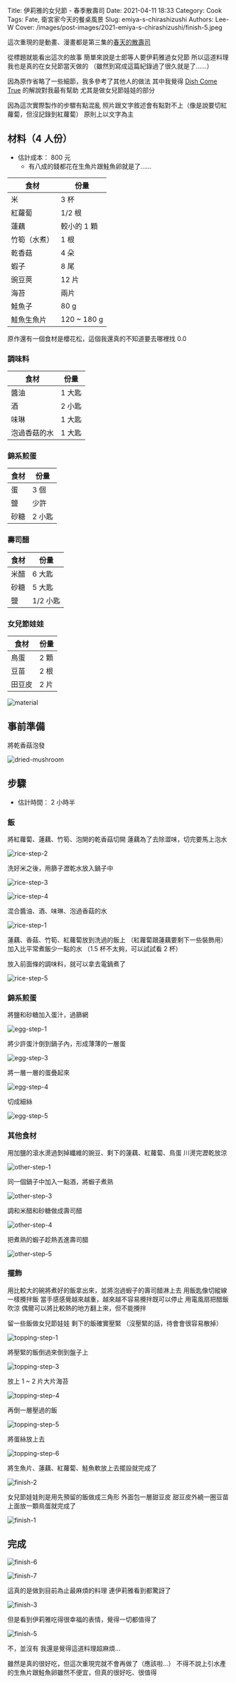 Title: 伊莉雅的女兒節 - 春季散壽司
Date: 2021-04-11 18:33
Category: Cook
Tags: Fate, 衛宮家今天的餐桌風景
Slug: emiya-s-chirashizushi
Authors: Lee-W
Cover: /images/post-images/2021-emiya-s-chirashizushi/finish-5.jpeg

這次重現的是動畫、漫畫都是第三集的[春天的散壽司](https://ani.gamer.com.tw/animeVideo.php?sn=16729)

<!--more-->

從標題就能看出這次的故事
簡單來說是士郎等人要伊莉雅過女兒節
所以這道料理我也是真的在女兒節當天做的
（雖然到寫成這篇紀錄過了很久就是了......）

因為原作省略了一些細節，我多參考了其他人的做法
其中我覺得 [Dish Come True](https://www.youtube.com/watch?v=PF54BiZEdoA&list=PLsDq5EZWjbmW-1bp68lZyiZvgXArBe_4M&index=9) 的解說對我最有幫助
尤其是做女兒節娃娃的部分

因為這次實際製作的步驟有點混亂
照片跟文字敘述會有點對不上（像是說要切紅蘿蔔，但沒記錄到紅蘿蔔）
原則上以文字為主

## 材料（4 人份）
* 估計成本： 800 元
    * 有八成的錢都花在生魚片跟鮭魚卵就是了......

| 食材 | 份量 |
| --- | --- |
| 米 | 3 杯 |
| 紅蘿蔔 | 1/2 根 |
| 蓮藕 | 較小的 1 顆 |
| 竹筍（水煮） | 1 根 |
| 乾香菇 | 4 朵 |
| 蝦子 | 8 尾 |
| 豌豆莢 | 12 片 |
| 海苔 | 兩片 |
| 鮭魚子 | 80 g |
| 鮭魚生魚片 | 120 ~ 180 g |

原作還有一個食材是櫻花松，這個我還真的不知道要去哪裡找 0.0

### 調味料
| 食材 | 份量 |
| --- | --- |
| 醬油 | 1 大匙 |
| 酒 | 2 小匙 |
| 味琳 | 1 大匙 |
| 泡過香菇的水 | 1 大匙 |

### 錦系煎蛋
| 食材 | 份量 |
| --- | --- |
| 蛋 | 3 個 |
| 鹽 | 少許 |
| 砂糖 | 2 小匙 |

### 壽司醋
| 食材 | 份量 |
| --- | --- |
| 米醋 | 6 大匙 |
| 砂糖 | 5 大匙 |
| 鹽 | 1/2 小匙 |

### 女兒節娃娃

| 食材 | 份量 |
| --- | --- |
| 鳥蛋 | 2 顆 |
| 豆苗 | 2 根 |
| 田豆皮 | 2 片 |

![material]({static}/images/post-images/2021-emiya-s-chirashizushi/material.jpeg)

## 事前準備
將乾香菇泡發

![dried-mushroom]({static}/images/post-images/2021-emiya-s-chirashizushi/dried-mushroom.jpeg)

## 步驟
* 估計時間： 2 小時半

### 飯
將紅蘿蔔、蓮藕、竹筍、泡開的乾香菇切開
蓮藕為了去除澀味，切完要馬上泡水

![rice-step-2]({static}/images/post-images/2021-emiya-s-chirashizushi/rice-step-2.jpeg)

洗好米之後，用篩子瀝乾水放入鍋子中

![rice-step-3]({static}/images/post-images/2021-emiya-s-chirashizushi/rice-step-3.jpeg)

![rice-step-4]({static}/images/post-images/2021-emiya-s-chirashizushi/rice-step-4.jpeg)

混合醬油、酒、味琳、泡過香菇的水

![rice-step-1]({static}/images/post-images/2021-emiya-s-chirashizushi/rice-step-1.jpeg)

蓮藕、香菇、竹筍、紅蘿蔔放到洗過的飯上
（紅蘿蔔跟蓮藕要剩下一些裝飾用）
加入比平常煮飯少一點的水
（1.5 杯不太夠，可以試試看 2 杯）

放入前面條的調味料，就可以拿去電鍋煮了

![rice-step-5]({static}/images/post-images/2021-emiya-s-chirashizushi/rice-step-5.jpeg)

### 錦系煎蛋

將鹽和砂糖加入蛋汁，過篩網

![egg-step-1]({static}/images/post-images/2021-emiya-s-chirashizushi/egg-step-1.jpeg)

將少許蛋汁倒到鍋子內，形成薄薄的一層蛋

![egg-step-3]({static}/images/post-images/2021-emiya-s-chirashizushi/egg-step-3.jpeg)

將一層一層的蛋疊起來

![egg-step-4]({static}/images/post-images/2021-emiya-s-chirashizushi/egg-step-4.jpeg)

切成細絲

![egg-step-5]({static}/images/post-images/2021-emiya-s-chirashizushi/egg-step-5.jpeg)

### 其他食材

用加鹽的滾水燙過剝掉纖維的豌豆、剩下的蓮藕、紅蘿蔔、鳥蛋
川燙完瀝乾放涼

![other-step-1]({static}/images/post-images/2021-emiya-s-chirashizushi/other-step-1.jpeg)

同一個鍋子中加入一點酒，將蝦子煮熟

![other-step-3]({static}/images/post-images/2021-emiya-s-chirashizushi/other-step-3.jpeg)

調和米醋和砂糖做成壽司醋

![other-step-4]({static}/images/post-images/2021-emiya-s-chirashizushi/other-step-4.jpeg)

把煮熟的蝦子趁熱丟進壽司醋

![other-step-5]({static}/images/post-images/2021-emiya-s-chirashizushi/other-step-5.jpeg)


### 擺飾
用比較大的碗將煮好的飯拿出來，並將泡過蝦子的壽司醋淋上去
用飯匙像切縱線一樣攪拌飯
當手感感覺越來越重，越來越不容易攪拌既可以停止
用電風扇把醋飯吹涼
偶爾可以將比較熱的地方翻上來，但不能攪拌

留一些飯做女兒節娃娃
剩下的飯確實壓緊
（沒壓緊的話，待會會很容易散掉）

![topping-step-1]({static}/images/post-images/2021-emiya-s-chirashizushi/topping-step-1.jpeg)

將壓緊的飯倒過來倒到盤子上

![topping-step-3]({static}/images/post-images/2021-emiya-s-chirashizushi/topping-step-3.jpeg)

放上 1 ~ 2 片大片海苔

![topping-step-4]({static}/images/post-images/2021-emiya-s-chirashizushi/topping-step-4.jpeg)

再倒一層壓過的飯

![topping-step-5]({static}/images/post-images/2021-emiya-s-chirashizushi/topping-step-5.jpeg)

將蛋絲放上去

![topping-step-6]({static}/images/post-images/2021-emiya-s-chirashizushi/topping-step-6.jpeg)

將生魚片、蓮藕、紅蘿蔔、鮭魚軟放上去擺設就完成了

![finish-2]({static}/images/post-images/2021-emiya-s-chirashizushi/finish-2.jpeg)

女兒節娃娃則是用先預留的飯做成三角形
外面包一層甜豆皮
甜豆皮外繞一圈豆苗
上面放一顆鳥蛋就完成了

![finish-1]({static}/images/post-images/2021-emiya-s-chirashizushi/finish-1.jpeg)


## 完成

![finish-6]({static}/images/post-images/2021-emiya-s-chirashizushi/finish-6.jpeg)

![finish-7]({static}/images/post-images/2021-emiya-s-chirashizushi/finish-7.jpeg)

這真的是做到目前為止最麻煩的料理
連伊莉雅看到都驚訝了

![finish-3]({static}/images/post-images/2021-emiya-s-chirashizushi/finish-3.jpeg)

但是看到伊莉雅吃得很幸福的表情，覺得一切都值得了

![finish-5]({static}/images/post-images/2021-emiya-s-chirashizushi/finish-5.jpeg)

不，並沒有
我還是覺得這道料理超麻煩...

雖然是真的很好吃，但這次重現完就不會再做了（應該啦...）
不得不說上引水產的生魚片跟鮭魚卵雖然不便宜，但真的很好吃、很值得
